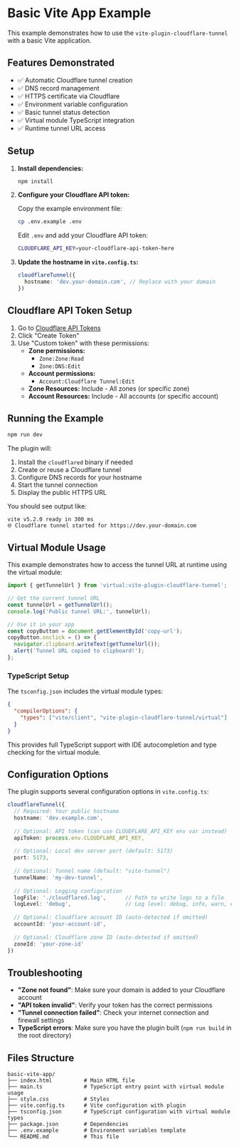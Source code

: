 # Basic Vite App Example

This example demonstrates how to use the `vite-plugin-cloudflare-tunnel` with a basic Vite application.

## Features Demonstrated

- ✅ Automatic Cloudflare tunnel creation
- ✅ DNS record management  
- ✅ HTTPS certificate via Cloudflare
- ✅ Environment variable configuration
- ✅ Basic tunnel status detection
- ✅ Virtual module TypeScript integration
- ✅ Runtime tunnel URL access

## Setup

1. **Install dependencies:**
   ```bash
   npm install
   ```

2. **Configure your Cloudflare API token:**
   
   Copy the example environment file:
   ```bash
   cp .env.example .env
   ```
   
   Edit `.env` and add your Cloudflare API token:
   ```bash
   CLOUDFLARE_API_KEY=your-cloudflare-api-token-here
   ```

3. **Update the hostname in `vite.config.ts`:**
   ```typescript
   cloudflareTunnel({
     hostname: 'dev.your-domain.com', // Replace with your domain
   })
   ```

## Cloudflare API Token Setup

1. Go to [Cloudflare API Tokens](https://dash.cloudflare.com/profile/api-tokens)
2. Click "Create Token"
3. Use "Custom token" with these permissions:
   - **Zone permissions:**
     - `Zone:Zone:Read`
     - `Zone:DNS:Edit`
   - **Account permissions:**
     - `Account:Cloudflare Tunnel:Edit`
   - **Zone Resources:** Include - All zones (or specific zone)
   - **Account Resources:** Include - All accounts (or specific account)

## Running the Example

```bash
npm run dev
```

The plugin will:
1. Install the `cloudflared` binary if needed
2. Create or reuse a Cloudflare tunnel
3. Configure DNS records for your hostname
4. Start the tunnel connection
5. Display the public HTTPS URL

You should see output like:
```
vite v5.2.0 ready in 300 ms
🌐 Cloudflare tunnel started for https://dev.your-domain.com
```

## Virtual Module Usage

This example demonstrates how to access the tunnel URL at runtime using the virtual module:

```typescript
import { getTunnelUrl } from 'virtual:vite-plugin-cloudflare-tunnel';

// Get the current tunnel URL
const tunnelUrl = getTunnelUrl();
console.log('Public tunnel URL:', tunnelUrl);

// Use it in your app
const copyButton = document.getElementById('copy-url');
copyButton.onclick = () => {
  navigator.clipboard.writeText(getTunnelUrl());
  alert('Tunnel URL copied to clipboard!');
};
```

### TypeScript Setup

The `tsconfig.json` includes the virtual module types:

```json
{
  "compilerOptions": {
    "types": ["vite/client", "vite-plugin-cloudflare-tunnel/virtual"]
  }
}
```

This provides full TypeScript support with IDE autocompletion and type checking for the virtual module.

## Configuration Options

The plugin supports several configuration options in `vite.config.ts`:

```typescript
cloudflareTunnel({
  // Required: Your public hostname
  hostname: 'dev.example.com',
  
  // Optional: API token (can use CLOUDFLARE_API_KEY env var instead)
  apiToken: process.env.CLOUDFLARE_API_KEY,
  
  // Optional: Local dev server port (default: 5173)
  port: 5173,
  
  // Optional: Tunnel name (default: "vite-tunnel")
  tunnelName: 'my-dev-tunnel',
  
  // Optional: Logging configuration
  logFile: './cloudflared.log',      // Path to write logs to a file
  logLevel: 'debug',                 // Log level: debug, info, warn, error, fatal
  
  // Optional: Cloudflare account ID (auto-detected if omitted)
  accountId: 'your-account-id',
  
  // Optional: Cloudflare zone ID (auto-detected if omitted) 
  zoneId: 'your-zone-id'
})
```

## Troubleshooting

- **"Zone not found"**: Make sure your domain is added to your Cloudflare account
- **"API token invalid"**: Verify your token has the correct permissions
- **"Tunnel connection failed"**: Check your internet connection and firewall settings
- **TypeScript errors**: Make sure you have the plugin built (`npm run build` in the root directory)

## Files Structure

```
basic-vite-app/
├── index.html          # Main HTML file
├── main.ts             # TypeScript entry point with virtual module usage
├── style.css           # Styles
├── vite.config.ts      # Vite configuration with plugin
├── tsconfig.json       # TypeScript configuration with virtual module types
├── package.json        # Dependencies
├── .env.example        # Environment variables template
└── README.md           # This file
```